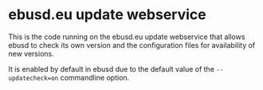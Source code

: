 
ebusd.eu update webservice
==========================

This is the code running on the ebusd.eu update webservice that allows ebusd to check its own version and the configuration files for availability of new versions.

It is enabled by default in ebusd due to the default value of the `--updatecheck=on` commandline option.

